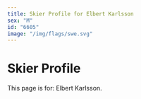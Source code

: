 ```yaml
---
title: Skier Profile for Elbert Karlsson
sex: "M"
id: "6605"
image: "/img/flags/swe.svg" 
---
```


# Skier Profile

This page is for: Elbert Karlsson.
    